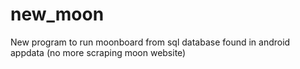 # new_moon
New program to run moonboard from sql database found in android appdata (no more scraping moon website)
